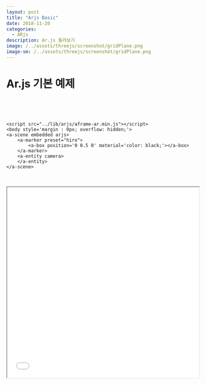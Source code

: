 ```yaml
---
layout: post
title: "Arjs Basic"
date: 2018-11-20
categories:
  - ARjs
description: Ar.js 돌려보기    
image: /../assets/threejs/screenshot/gridPlane.png
image-sm: /../assets/threejs/screenshot/gridPlane.png
---
```



# Ar.js 기본 예제
<pre class="brush:html;">

	<script src="../lib/arjs/aframe.min.js"></script>
	<script src="../lib/arjs/aframe-ar.min.js"></script>
	<body style='margin : 0px; overflow: hidden;'>
	<a-scene embedded arjs>
		<a-marker preset="hiro">
        	<a-box position='0 0.5 0' material='color: black;'></a-box>
		</a-marker>
		<a-entity camera>
		</a-entity>
	</a-scene>
  
</pre>
	

<iframe width="100%" height="500px;" src="{{ site.url }}/assets/resources/html/basicAr.html"></iframe>